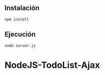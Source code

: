 ## Instalación

```shell
npm install
```

## Ejecución
```
node server.js
```
# NodeJS-TodoList-Ajax
